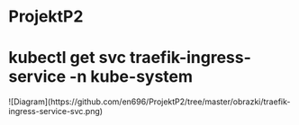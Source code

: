 # ProjektP2

<h1>kubectl get svc traefik-ingress-service -n kube-system</h1>
![Diagram](https://github.com/en696/ProjektP2/tree/master/obrazki/traefik-ingress-service-svc.png)
